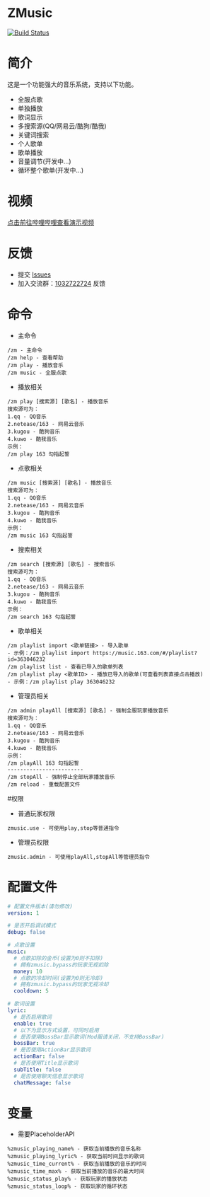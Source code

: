 # ZMusic

[![Build Status](https://ci.zhenxin.xyz/buildStatus/icon?job=Minecraft%2FZMusic)](https://ci.zhenxin.xyz/job/Minecraft/job/ZMusic/)

# 简介

这是一个功能强大的音乐系统，支持以下功能。
* 全服点歌
* 单独播放
* 歌词显示
* 多搜索源(QQ/网易云/酷狗/酷我)
* 关键词搜索
* 个人歌单
* 歌单播放
* 音量调节(开发中...)
* 循环整个歌单(开发中...)

# 视频
[点击前往哔哩哔哩查看演示视频](https://www.bilibili.com/video/av92156922)

# 反馈
* 提交 [Issues](../../issues)
* 加入交流群：[1032722724](https://jq.qq.com/?_wv=1027&k=5oIs7cc) 反馈

# 命令
* 主命令

```text
/zm - 主命令
/zm help - 查看帮助
/zm play - 播放音乐
/zm music - 全服点歌
```

* 播放相关

```text
/zm play [搜索源] [歌名] - 播放音乐
搜索源可为：
1.qq - QQ音乐
2.netease/163 - 网易云音乐
3.kugou - 酷狗音乐
4.kuwo - 酷我音乐
示例：
/zm play 163 勾指起誓
```

* 点歌相关

```text
/zm music [搜索源] [歌名] - 播放音乐
搜索源可为：
1.qq - QQ音乐
2.netease/163 - 网易云音乐
3.kugou - 酷狗音乐
4.kuwo - 酷我音乐
示例：
/zm music 163 勾指起誓
```

* 搜索相关

```text
/zm search [搜索源] [歌名] - 搜索音乐
搜索源可为：
1.qq - QQ音乐
2.netease/163 - 网易云音乐
3.kugou - 酷狗音乐
4.kuwo - 酷我音乐
示例：
/zm search 163 勾指起誓
```

* 歌单相关

```text
/zm playlist import <歌单链接> - 导入歌单
- 示例：/zm playlist import https://music.163.com/#/playlist?id=363046232
/zm playlist list - 查看已导入的歌单列表
/zm playlist play <歌单ID> - 播放已导入的歌单(可查看列表直接点击播放)
- 示例：/zm playlist play 363046232
```

* 管理员相关

```text
/zm admin playAll [搜索源] [歌名] - 强制全服玩家播放音乐
搜索源可为：
1.qq - QQ音乐
2.netease/163 - 网易云音乐
3.kugou - 酷狗音乐
4.kuwo - 酷我音乐
示例：
/zm playAll 163 勾指起誓
------------------------
/zm stopAll - 强制停止全部玩家播放音乐
/zm reload - 重载配置文件
```

#权限
* 普通玩家权限

```text
zmusic.use - 可使用play,stop等普通指令
```

* 管理员权限

```text
zmusic.admin - 可使用playAll,stopAll等管理员指令
```

# 配置文件

```yaml
# 配置文件版本(请勿修改)
version: 1

# 是否开启调试模式
debug: false

# 点歌设置
music:
  # 点歌扣除的金币(设置为0则不扣除)
  # 拥有zmusic.bypass的玩家无视扣除
  money: 10
  # 点歌的冷却时间(设置为0则无冷却)
  # 拥有zmusic.bypass的玩家无视冷却
  cooldown: 5

# 歌词设置
lyric:
  # 是否启用歌词
  enable: true
  # 以下为显示方式设置，可同时启用
  # 是否使用BossBar显示歌词(Mod服请关闭，不支持BossBar)
  bossBar: true
  # 是否使用ActionBar显示歌词
  actionBar: false
  # 是否使用Title显示歌词
  subTitle: false
  # 是否使用聊天信息显示歌词
  chatMessage: false
```

# 变量
* 需要PlaceholderAPI

```text
%zmusic_playing_name% - 获取当前播放的音乐名称
%zmusic_playing_lyric% - 获取当前时间显示的歌词
%zmusic_time_current% - 获取当前播放的音乐的时间
%zmusic_time_max% - 获取当前播放的音乐的最大时间
%zmusic_status_play% - 获取玩家的播放状态
%zmusic_status_loop% - 获取玩家的循环状态
```